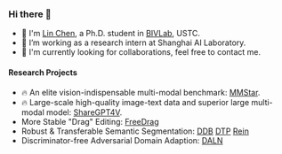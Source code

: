 ### Hi there 👋

- 🌱 I'm [Lin Chen](https://lin-chen.site/), a Ph.D. student in [BIVLab](https://bivlab123.github.io/), USTC.
- 🔭 I’m working as a research intern at Shanghai AI Laboratory.
- 💬 I'm currently looking for collaborations, feel free to contact me.

#### Research Projects
* 🔥 An elite vision-indispensable multi-modal benchmark: [MMStar](https://mmstar-benchmark.github.io/).
* 🔥 Large-scale high-quality image-text data and superior large multi-modal model: [ShareGPT4V](https://sharegpt4v.github.io/).
* More Stable "Drag" Editing: [FreeDrag](https://lin-chen.site/projects/freedrag/)
* Robust & Transferable Semantic Segmentation: [DDB](https://github.com/xiaoachen98/DDB) [DTP](https://github.com/w1oves/DTP) [Rein](https://github.com/w1oves/Rein)
* Discriminator-free Adversarial Domain Adaption: [DALN](https://github.com/xiaoachen98/DALN)

<!--
**xiaoachen98/xiaoachen98** is a ✨ _special_ ✨ repository because its `README.md` (this file) appears on your GitHub profile.

Here are some ideas to get you started:

- 🔭 I’m currently working on ...
- 🌱 I’m currently learning ...
- 👯 I’m looking to collaborate on ...
- 🤔 I’m looking for help with ...
- 💬 Ask me about ...
- 📫 How to reach me: ...
- 😄 Pronouns: ...
- ⚡ Fun fact: ...
-->
